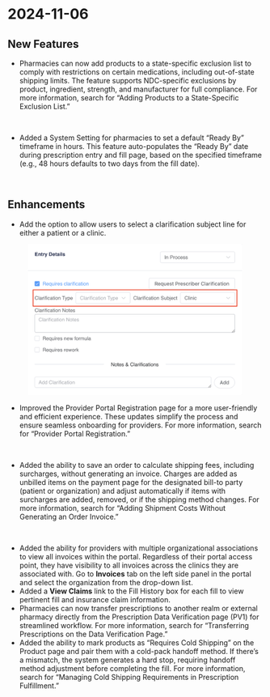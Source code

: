 # 2024-11-06

## New Features

* Pharmacies can now add products to a state-specific exclusion list to comply with restrictions on certain medications, including out-of-state shipping limits. The feature supports NDC-specific exclusions by product, ingredient, strength, and manufacturer for full compliance. For more information, search for “Adding Products to a State-Specific Exclusion List.”

<figure><img src="https://lh7-rt.googleusercontent.com/docsz/AD_4nXfe8hu-b_XJWrUPTqp0RFiyBOW8HLfSBoJ7OQdJ8LwQBUIv7DN8EmqmoTGnasW-VnGGaOK3tLwhldNnxI8WfQF4o-9sSHVsnNB79BW3exhn07UlKqG-JFfGovLLAr0WCkiEtRGqJYShqByVAZE4l8DBEqhs?key=xWaLN49-jhCmV4sfsnYHDkiv" alt="" width="563"><figcaption></figcaption></figure>

* Added a System Setting for pharmacies to set a default “Ready By” timeframe in hours. This feature auto-populates the “Ready By” date during prescription entry and fill page, based on the specified timeframe (e.g., 48 hours defaults to two days from the fill date).

<figure><img src="../.gitbook/assets/Screenshot 2024-11-05 at 9.01.33 AM.png" alt="" width="563"><figcaption></figcaption></figure>

## Enhancements

* Add the option to allow users to select a clarification subject line for either a patient or a clinic.

<figure><img src="../.gitbook/assets/image (568) (1).png" alt="" width="563"><figcaption></figcaption></figure>

* Improved the Provider Portal Registration page for a more user-friendly and efficient experience. These updates simplify the process and ensure seamless onboarding for providers. For more information, search for “Provider Portal Registration.”

<figure><img src="https://lh7-rt.googleusercontent.com/docsz/AD_4nXenp-w7NmurQqjUsHyLVZXzY9oQlEuWeRUdgKXHiQ1Uca7MMBt6Bkqud-oWwLBB4PDwX2V_t3SOXgGwMTaLK7_CAeGiqyk9-6At4aOqGYWk-YLzlF3Zn5YZsPXMtt7mymD2H6ZLyFfDQipT3b2_fUfLbNI?key=6cF3gKsDKR3iiUrbOyiI9-K0" alt="" width="563"><figcaption></figcaption></figure>

* Added the ability to save an order to calculate shipping fees, including surcharges, without generating an invoice. Charges are added as unbilled items on the payment page for the designated bill-to party (patient or organization) and adjust automatically if items with surcharges are added, removed, or if the shipping method changes. For more information, search for “Adding Shipment Costs Without Generating an Order Invoice.”

<figure><img src="https://lh7-rt.googleusercontent.com/docsz/AD_4nXcANyxmZXY3jx4rtulE_9DYGf5f_7in9jZWnGDhknnV94HmTIL2OkiWYyqpGaiFwpc0xI4wUEFqs9UirJLkERn-IkHS6EnVi3VDWGMEFjQHwrL_waBaKrTnw7VgqMNbXB-D-iLyCU49liEKodYsvDJEbD3l?key=MARqdIxD-aqncLLvL2IYYGVs" alt="" width="563"><figcaption></figcaption></figure>

* Added the ability for providers with multiple organizational associations to view all invoices within the portal. Regardless of their portal access point, they have visibility to all invoices across the clinics they are associated with. Go to **Invoices** tab on the left side panel in the portal and select the organization from the drop-down list.
* Added a **View Claims** link to the Fill History box for each fill to view pertinent fill and insurance claim information.
* Pharmacies can now transfer prescriptions to another realm or external pharmacy directly from the Prescription Data Verification page (PV1) for streamlined workflow. For more information, search for “Transferring Prescriptions on the Data Verification Page.”
* Added the ability to mark products as “Requires Cold Shipping” on the Product page and pair them with a cold-pack handoff method. If there’s a mismatch, the system generates a hard stop, requiring handoff method adjustment before completing the fill. For more information, search for “Managing Cold Shipping Requirements in Prescription Fulfillment.”
